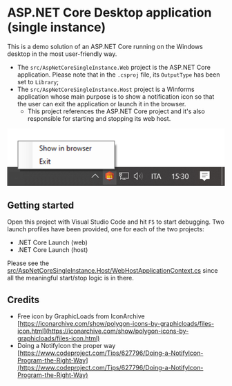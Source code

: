 # ASP.NET Core Desktop application (single instance)
This is a demo solution of an ASP.NET Core running on the Windows desktop in the most user-friendly way.

 * The `src/AspNetCoreSingleInstance.Web` project is the ASP.NET Core application. Please note that in the `.csproj` file, its `OutputType` has been set to `Library`;
 * The `src/AspNetCoreSingleInstance.Host` project is a Winforms application whose main purpose is to show a notification icon so that the user can exit the application or launch it in the browser.
   * This project references the ASP.NET Core project and it's also responsible for starting and stopping its web host.

![trayicon.png](trayicon.png)

## Getting started
Open this project with Visual Studio Code and hit `F5` to start debugging. Two launch profiles have been provided, one for each of the two projects:
 * .NET Core Launch (web)
 * .NET Core Launch (host)

Please see the [src/AspNetCoreSingleInstance.Host/WebHostApplicationContext.cs]([src/AspNetCoreSingleInstance.Host/WebHostApplicationContext.cs]) since all the meaningful start/stop logic is in there.

## Credits
 * Free icon by GraphicLoads from IconArchive [https://iconarchive.com/show/polygon-icons-by-graphicloads/files-icon.html](https://iconarchive.com/show/polygon-icons-by-graphicloads/files-icon.html)
 * Doing a NotifyIcon the proper way [https://www.codeproject.com/Tips/627796/Doing-a-NotifyIcon-Program-the-Right-Way](https://www.codeproject.com/Tips/627796/Doing-a-NotifyIcon-Program-the-Right-Way)